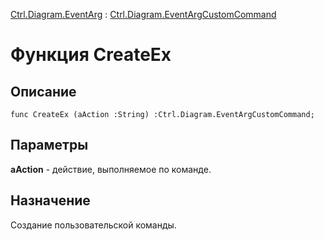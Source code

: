 ﻿---
Link: .Ctrl.EventArgCustomCommand.@CreateEx
---

[Ctrl.Diagram.EventArg](topic:Com.Custom.ComClasses.Ctrl.Diagram.EventArg.Default) :
[Ctrl.Diagram.EventArgCustomCommand](Default)

# Функция CreateEx

## Описание

    func CreateEx (aAction :String) :Ctrl.Diagram.EventArgCustomCommand;

## Параметры

**aAction** - действие, выполняемое по команде.

## Назначение

Создание пользовательской команды.